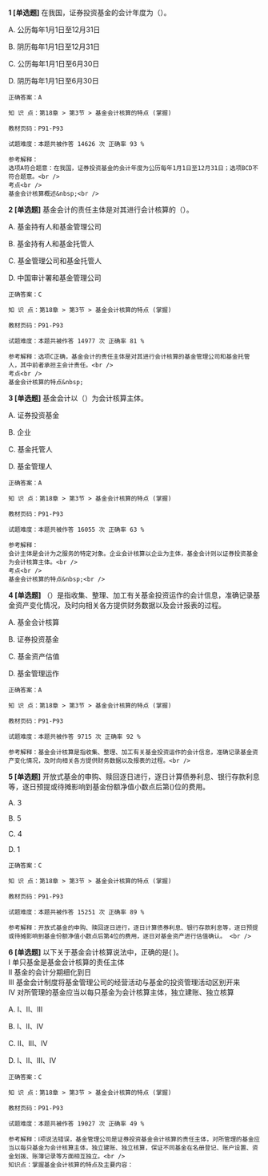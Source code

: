 **1 [单选题]** 
在我国，证券投资基金的会计年度为（）。

A. 公历每年1月1日至12月31日

B. 阴历每年1月1日至12月31日

C. 公历每年1月1日至6月30日

D. 阴历每年1月1日至6月30日

```
正确答案：A

知 识 点：第18章 > 第3节 > 基金会计核算的特点 (掌握)

教材页码：P91-P93

试题难度：本题共被作答 14626 次 正确率 93 %

参考解释：
选项A符合题意：在我国，证券投资基金的会计年度为公历每年1月1日至12月31日；选项BCD不符合题意。<br />
考点<br />
基金会计核算概述&nbsp;<br />

```


**2 [单选题]** 基金会计的责任主体是对其进行会计核算的（）。

A. 基金持有人和基金管理公司

B. 基金持有人和基金托管人&nbsp;

C. 基金管理公司和基金托管人

D. 中国审计署和基金管理公司

```
正确答案：C

知 识 点：第18章 > 第3节 > 基金会计核算的特点 (掌握)

教材页码：P91-P93

试题难度：本题共被作答 14977 次 正确率 81 %

参考解释：选项C正确，基金会计的责任主体是对其进行会计核算的基金管理公司和基金托管人，其中前者承担主会计责任。<br />
考点<br />
基金会计核算的特点&nbsp;
```


**3 [单选题]** 
基金会计以（）为会计核算主体。

A. 证券投资基金

B. 企业

C. 基金托管人

D. 基金管理人

```
正确答案：A

知 识 点：第18章 > 第3节 > 基金会计核算的特点 (掌握)

教材页码：P91-P93

试题难度：本题共被作答 16055 次 正确率 63 %

参考解释：
会计主体是会计为之服务的特定对象。企业会计核算以企业为主体，基金会计则以证券投资基金为会计核算主体。<br />
考点<br />
基金会计核算的特点&nbsp;<br />

```


**4 [单选题]** （）是指收集、整理、加工有关基金投资运作的会计信息，准确记录基金资产变化情况，及时向相关各方提供财务数据以及会计报表的过程。

A. 基金会计核算

B. 证券投资基金

C. 基金资产估值

D. 基金管理运作

```
正确答案：A

知 识 点：第18章 > 第3节 > 基金会计核算的特点 (掌握)

教材页码：P91-P93

试题难度：本题共被作答 9715 次 正确率 92 %

参考解释：基金会计核算是指收集、整理、加工有关基金投资运作的会计信息，准确记录基金资产变化情况，及时向相关各方提供财务数据以及报表的过程。<br />

```


**5 [单选题]** 开放式基金的申购、赎回逐日进行，逐日计算债券利息、银行存款利息等，逐日预提或待摊影响到基金份额净值小数点后第()位的费用。 

A. 3

B. 5

C. 4

D. 1 

```
正确答案：C

知 识 点：第18章 > 第3节 > 基金会计核算的特点 (掌握)

教材页码：P91-P93

试题难度：本题共被作答 15251 次 正确率 89 %

参考解释：开放式基金的申购、赎回逐日进行，逐日计算债券利息、银行存款利息等，逐日预提或待摊影响到基金份额净值小数点后第4位的费用，逐日对基金资产进行估值确认。 <br />

```


**6 [单选题]** 以下关于基金会计核算说法中，正确的是( )。 <br />
Ⅰ 单只基金是基金会计核算的责任主体 <br />
Ⅱ 基金的会计分期细化到日 <br />
Ⅲ 基金会计制度将基金管理公司的经营活动与基金的投资管理活动区别开来 <br />
Ⅳ 对所管理的基金应当以每只基金为会计核算主体，独立建账、独立核算

A. Ⅰ、Ⅱ、Ⅲ

B. Ⅰ、Ⅱ、Ⅳ

C. Ⅱ、Ⅲ、Ⅳ

D. Ⅰ、Ⅱ、Ⅲ、Ⅳ 

```
正确答案：C

知 识 点：第18章 > 第3节 > 基金会计核算的特点 (掌握)

教材页码：P91-P93

试题难度：本题共被作答 19027 次 正确率 49 %

参考解释：Ⅰ项说法错误，基金管理公司是证券投资基金会计核算的责任主体，对所管理的基金应当以每只基金为会计核算主体，独立建账、独立核算，保证不同基金在名册登记、账户设置、资金划拨、账簿记录等方面相互独立。<br />
知识点：掌握基金会计核算的特点及主要内容：
```

